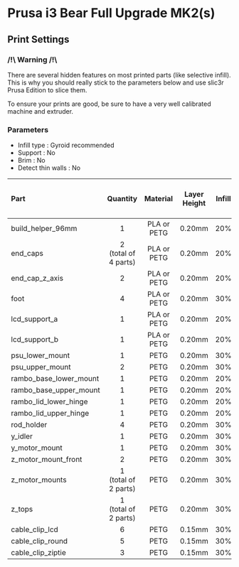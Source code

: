 # Prusa i3 Bear Full Upgrade MK2(s)

## Print Settings

### /!\ Warning /!\

There are several hidden features on most printed parts (like selective infill). This is why you should really stick to the parameters below and use slic3r Prusa Edition to slice them.

To ensure your prints are good, be sure to have a very well calibrated machine and extruder.


### Parameters

* Infill type : Gyroid recommended
* Support : No
* Brim : No
* Detect thin walls : No

| Part | Quantity | Material | Layer<br/>Height | Infill | Perimeters | Top and<br/>Bottom<br/>Layers |
|:-----|:--------:|:--------:|:----------------:|:------:|:----------:|:-----------------------------:|
| build_helper_96mm      | 1 | PLA or PETG | 0.20mm | 20% | 2 | 5 |
| end_caps               | 2<br/>(total of 4 parts) | PLA or PETG | 0.20mm | 20% | 4 | 5 |
| end_cap_z_axis         | 2 | PLA or PETG | 0.20mm | 20% | 3 | 5 |
| foot                   | 4 | PLA or PETG | 0.20mm | 30% | 3 | 5 |
| lcd_support_a          | 1 | PLA or PETG | 0.20mm | 20% | 3 | 5 |
| lcd_support_b          | 1 | PLA or PETG | 0.20mm | 20% | 3 | 5 |
| psu_lower_mount        | 1 | PETG | 0.20mm | 30% | 3 | 5 |
| psu_upper_mount        | 2 | PETG | 0.20mm | 30% | 3 | 5 |
| rambo_base_lower_mount | 1 | PETG | 0.20mm | 20% | 3 | 5 |
| rambo_base_upper_mount | 1 | PETG | 0.20mm | 20% | 3 | 5 |
| rambo_lid_lower_hinge  | 1 | PETG | 0.20mm | 20% | 3 | 5 |
| rambo_lid_upper_hinge  | 1 | PETG | 0.20mm | 20% | 3 | 5 |
| rod_holder             | 4 | PETG | 0.20mm | 30% | 3 | 5 |
| y_idler                | 1 | PETG | 0.20mm | 30% | 3 | 5 |
| y_motor_mount          | 1 | PETG | 0.20mm | 30% | 3 | 5 |
| z_motor_mount_front    | 2 | PETG | 0.20mm | 30% | 3 | 5 |
| z_motor_mounts         | 1<br/>(total of 2 parts) | PETG | 0.20mm | 30% | 3 | 5 |
| z_tops                 | 1<br/>(total of 2 parts) | PETG | 0.20mm | 30% | 3 | 5 |
| cable_clip_lcd         | 6 | PETG | 0.15mm | 30% | 3 | 5 |
| cable_clip_round       | 5 | PETG | 0.15mm | 30% | 3 | 5 |
| cable_clip_ziptie      | 3 | PETG | 0.15mm | 30% | 3 | 5 |

